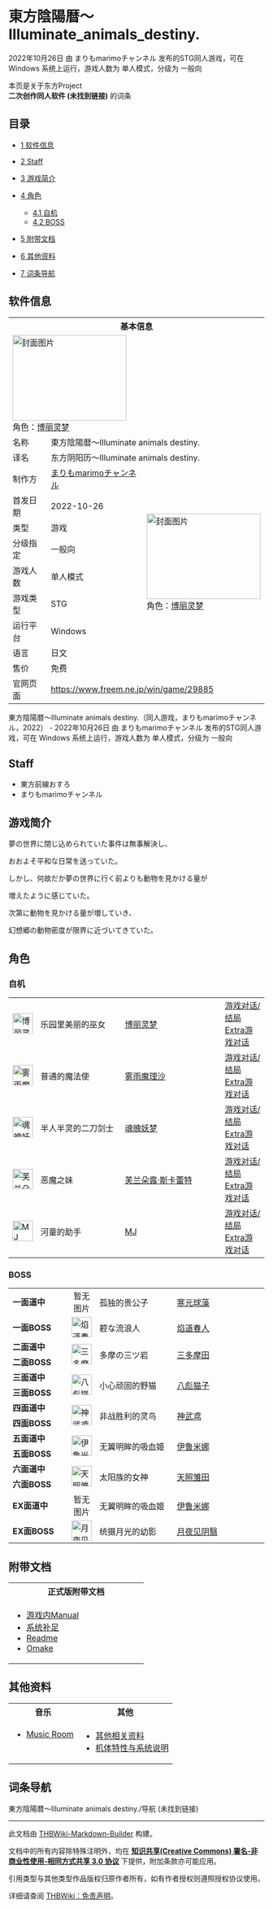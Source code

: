 # 東方陰陽暦～Illuminate_animals_destiny.

<!-- source html: G:\repos\THBWiki-Markdown-Builder\THBWikiMarkdown\Temp\main\a\aa\ns0%3A%E6%9D%B1%E6%96%B9%E9%99%B0%E9%99%BD%E6%9A%A6%EF%BD%9EIlluminate_animals_destiny%2E.html -->

2022年10月26日 由 まりもmarimoチャンネル  发布的STG同人游戏，可在 Windows 系统上运行，游戏人数为 单人模式，分级为 一般向

本页是关于东方Project  
 **二次创作同人软件 (未找到链接)** 的词条
## 目录

- [1 软件信息](#软件信息)
- [2 Staff](#Staff)
- [3 游戏简介](#游戏简介)
- [4 角色](#角色)

  - [4.1 自机](#自机)
  - [4.2 BOSS](#BOSS)



- [5 附带文档](#附带文档)
- [6 其他资料](#其他资料)
- [7 词条导航](#词条导航)




## 软件信息

<table><tbody><tr><th colspan="3">基本信息</th></tr><tr><td class="cover-artwork-mobile" colspan="2"><a href="./文件-東方陰陽暦～Illuminate_animals_destiny.封面.png.md" class="image" title="封面图片"><img alt="封面图片" src="https://upload.thwiki.cc/thumb/e/e6/%E6%9D%B1%E6%96%B9%E9%99%B0%E9%99%BD%E6%9A%A6%EF%BD%9EIlluminate_animals_destiny.%E5%B0%81%E9%9D%A2.png/224px-%E6%9D%B1%E6%96%B9%E9%99%B0%E9%99%BD%E6%9A%A6%EF%BD%9EIlluminate_animals_destiny.%E5%B0%81%E9%9D%A2.png" decoding="async" loading="lazy" width="224" height="168" srcset="https://upload.thwiki.cc/thumb/e/e6/%E6%9D%B1%E6%96%B9%E9%99%B0%E9%99%BD%E6%9A%A6%EF%BD%9EIlluminate_animals_destiny.%E5%B0%81%E9%9D%A2.png/336px-%E6%9D%B1%E6%96%B9%E9%99%B0%E9%99%BD%E6%9A%A6%EF%BD%9EIlluminate_animals_destiny.%E5%B0%81%E9%9D%A2.png 1.5x, https://upload.thwiki.cc/thumb/e/e6/%E6%9D%B1%E6%96%B9%E9%99%B0%E9%99%BD%E6%9A%A6%EF%BD%9EIlluminate_animals_destiny.%E5%B0%81%E9%9D%A2.png/448px-%E6%9D%B1%E6%96%B9%E9%99%B0%E9%99%BD%E6%9A%A6%EF%BD%9EIlluminate_animals_destiny.%E5%B0%81%E9%9D%A2.png 2x" data-file-width="640" data-file-height="480"></a><div class="cover-char">角色：<a href="./博丽灵梦.md" title="博丽灵梦">博丽灵梦</a></div></td>
</tr><tr><td class="label">名称</td><td colspan="2"> 東方陰陽暦～Illuminate animals destiny. </td></tr><tr><td class="label">译名</td><td colspan="2"> 东方阴阳历～Illuminate animals destiny. </td></tr><tr><td class="label">制作方</td><td><a href="/index.php?title=%E3%81%BE%E3%82%8A%E3%82%82marimo%E3%83%81%E3%83%A3%E3%83%B3%E3%83%8D%E3%83%AB&amp;action=edit&amp;redlink=1" class="new" title="まりもmarimoチャンネル（页面不存在）">まりもmarimoチャンネル</a></td><td class="cover-artwork" rowspan="8" style="min-width:224px;"><a href="./文件-東方陰陽暦～Illuminate_animals_destiny.封面.png.md" class="image" title="封面图片"><img alt="封面图片" src="https://upload.thwiki.cc/thumb/e/e6/%E6%9D%B1%E6%96%B9%E9%99%B0%E9%99%BD%E6%9A%A6%EF%BD%9EIlluminate_animals_destiny.%E5%B0%81%E9%9D%A2.png/224px-%E6%9D%B1%E6%96%B9%E9%99%B0%E9%99%BD%E6%9A%A6%EF%BD%9EIlluminate_animals_destiny.%E5%B0%81%E9%9D%A2.png" decoding="async" loading="lazy" width="224" height="168" srcset="https://upload.thwiki.cc/thumb/e/e6/%E6%9D%B1%E6%96%B9%E9%99%B0%E9%99%BD%E6%9A%A6%EF%BD%9EIlluminate_animals_destiny.%E5%B0%81%E9%9D%A2.png/336px-%E6%9D%B1%E6%96%B9%E9%99%B0%E9%99%BD%E6%9A%A6%EF%BD%9EIlluminate_animals_destiny.%E5%B0%81%E9%9D%A2.png 1.5x, https://upload.thwiki.cc/thumb/e/e6/%E6%9D%B1%E6%96%B9%E9%99%B0%E9%99%BD%E6%9A%A6%EF%BD%9EIlluminate_animals_destiny.%E5%B0%81%E9%9D%A2.png/448px-%E6%9D%B1%E6%96%B9%E9%99%B0%E9%99%BD%E6%9A%A6%EF%BD%9EIlluminate_animals_destiny.%E5%B0%81%E9%9D%A2.png 2x" data-file-width="640" data-file-height="480"></a><div class="cover-char">角色：<a href="./博丽灵梦.md" title="博丽灵梦">博丽灵梦</a></div></td>
</tr><tr><td class="label">首发日期</td><td>2022-10-26</td></tr><tr><td class="label">类型</td><td>游戏</td></tr><tr><td class="label">分级指定</td><td>一般向</td></tr><tr><td class="label">游戏人数</td><td>单人模式</td></tr><tr><td class="label">游戏类型</td><td>STG</td></tr><tr><td class="label">运行平台</td><td>Windows</td></tr><tr><td class="label">语言</td><td>日文</td></tr><tr><td class="label">售价</td><td>免费</td></tr>
<tr><td class="label">官网页面</td><td colspan="2"><a rel="nofollow" class="external free" href="https://www.freem.ne.jp/win/game/29885">https://www.freem.ne.jp/win/game/29885</a></td></tr></tbody></table>

東方陰陽暦～Illuminate animals destiny.（同人游戏，まりもmarimoチャンネル，2022） - 2022年10月26日 由 まりもmarimoチャンネル  发布的STG同人游戏，可在 Windows 系统上运行，游戏人数为 单人模式，分级为 一般向
## Staff
- 東方前線おすろ
- まりもmarimoチャンネル

## 游戏简介

  
夢の世界に閉じ込められていた事件は無事解決し、  

おおよそ平和な日常を送っていた。　　　　　　　  

  

しかし、何故だか夢の世界に行く前よりも動物を見かける量が  

増えたように感じていた。　　　　　　　　　　　　　　　　　　　  

  

次第に動物を見かける量が増していき、　  

幻想郷の動物密度が限界に近づいてきていた。
  


## 角色
### 自机

<table><tbody><tr><td style="min-width:40px;" rowspan=""><div class="center"><div class="floatnone"><a href="./文件-博丽灵梦（阴阳历）.png.md" class="image" title="博丽灵梦"><img alt="博丽灵梦" src="https://upload.thwiki.cc/thumb/b/bc/%E5%8D%9A%E4%B8%BD%E7%81%B5%E6%A2%A6%EF%BC%88%E9%98%B4%E9%98%B3%E5%8E%86%EF%BC%89.png/40px-%E5%8D%9A%E4%B8%BD%E7%81%B5%E6%A2%A6%EF%BC%88%E9%98%B4%E9%98%B3%E5%8E%86%EF%BC%89.png" decoding="async" loading="lazy" width="40" height="40" srcset="https://upload.thwiki.cc/thumb/b/bc/%E5%8D%9A%E4%B8%BD%E7%81%B5%E6%A2%A6%EF%BC%88%E9%98%B4%E9%98%B3%E5%8E%86%EF%BC%89.png/60px-%E5%8D%9A%E4%B8%BD%E7%81%B5%E6%A2%A6%EF%BC%88%E9%98%B4%E9%98%B3%E5%8E%86%EF%BC%89.png 1.5x, https://upload.thwiki.cc/thumb/b/bc/%E5%8D%9A%E4%B8%BD%E7%81%B5%E6%A2%A6%EF%BC%88%E9%98%B4%E9%98%B3%E5%8E%86%EF%BC%89.png/80px-%E5%8D%9A%E4%B8%BD%E7%81%B5%E6%A2%A6%EF%BC%88%E9%98%B4%E9%98%B3%E5%8E%86%EF%BC%89.png 2x" data-file-width="384" data-file-height="384"></a></div></div></td> <td style="width:150px;padding:3px 9px 3px 7px;" rowspan="">乐园里美丽的巫女 </td><td style="width:180px;padding:3px 9px 3px 7px;"><a href="./博丽灵梦.md" title="博丽灵梦">博丽灵梦</a></td><td><a href="/index.php?title=%E6%9D%B1%E6%96%B9%E9%99%B0%E9%99%BD%E6%9A%A6%EF%BD%9EIlluminate_animals_destiny./%E5%8D%9A%E4%B8%BD%E7%81%B5%E6%A2%A6&amp;action=edit&amp;redlink=1" class="new" title="東方陰陽暦～Illuminate animals destiny./博丽灵梦（页面不存在）">游戏对话/结局</a><br><a href="/index.php?title=%E6%9D%B1%E6%96%B9%E9%99%B0%E9%99%BD%E6%9A%A6%EF%BD%9EIlluminate_animals_destiny./%E5%8D%9A%E4%B8%BD%E7%81%B5%E6%A2%A6_ExStory&amp;action=edit&amp;redlink=1" class="new" title="東方陰陽暦～Illuminate animals destiny./博丽灵梦 ExStory（页面不存在）">Extra游戏对话</a></td></tr>
<tr><td style="min-width:40px;" rowspan=""><div class="center"><div class="floatnone"><a href="./文件-雾雨魔理沙（阴阳历）.png.md" class="image" title="雾雨魔理沙"><img alt="雾雨魔理沙" src="https://upload.thwiki.cc/thumb/5/57/%E9%9B%BE%E9%9B%A8%E9%AD%94%E7%90%86%E6%B2%99%EF%BC%88%E9%98%B4%E9%98%B3%E5%8E%86%EF%BC%89.png/40px-%E9%9B%BE%E9%9B%A8%E9%AD%94%E7%90%86%E6%B2%99%EF%BC%88%E9%98%B4%E9%98%B3%E5%8E%86%EF%BC%89.png" decoding="async" loading="lazy" width="40" height="40" srcset="https://upload.thwiki.cc/thumb/5/57/%E9%9B%BE%E9%9B%A8%E9%AD%94%E7%90%86%E6%B2%99%EF%BC%88%E9%98%B4%E9%98%B3%E5%8E%86%EF%BC%89.png/60px-%E9%9B%BE%E9%9B%A8%E9%AD%94%E7%90%86%E6%B2%99%EF%BC%88%E9%98%B4%E9%98%B3%E5%8E%86%EF%BC%89.png 1.5x, https://upload.thwiki.cc/thumb/5/57/%E9%9B%BE%E9%9B%A8%E9%AD%94%E7%90%86%E6%B2%99%EF%BC%88%E9%98%B4%E9%98%B3%E5%8E%86%EF%BC%89.png/80px-%E9%9B%BE%E9%9B%A8%E9%AD%94%E7%90%86%E6%B2%99%EF%BC%88%E9%98%B4%E9%98%B3%E5%8E%86%EF%BC%89.png 2x" data-file-width="384" data-file-height="384"></a></div></div></td> <td style="width:150px;padding:3px 9px 3px 7px;" rowspan="">普通的魔法使 </td><td style="width:180px;padding:3px 9px 3px 7px;"><a href="./雾雨魔理沙.md" title="雾雨魔理沙">雾雨魔理沙</a></td><td><a href="/index.php?title=%E6%9D%B1%E6%96%B9%E9%99%B0%E9%99%BD%E6%9A%A6%EF%BD%9EIlluminate_animals_destiny./%E9%9B%BE%E9%9B%A8%E9%AD%94%E7%90%86%E6%B2%99&amp;action=edit&amp;redlink=1" class="new" title="東方陰陽暦～Illuminate animals destiny./雾雨魔理沙（页面不存在）">游戏对话/结局</a><br><a href="/index.php?title=%E6%9D%B1%E6%96%B9%E9%99%B0%E9%99%BD%E6%9A%A6%EF%BD%9EIlluminate_animals_destiny./%E9%9B%BE%E9%9B%A8%E9%AD%94%E7%90%86%E6%B2%99_ExStory&amp;action=edit&amp;redlink=1" class="new" title="東方陰陽暦～Illuminate animals destiny./雾雨魔理沙 ExStory（页面不存在）">Extra游戏对话</a></td></tr>
<tr><td style="min-width:40px;" rowspan=""><div class="center"><div class="floatnone"><a href="./文件-魂魄妖梦（阴阳历）.png.md" class="image" title="魂魄妖梦"><img alt="魂魄妖梦" src="https://upload.thwiki.cc/thumb/e/e5/%E9%AD%82%E9%AD%84%E5%A6%96%E6%A2%A6%EF%BC%88%E9%98%B4%E9%98%B3%E5%8E%86%EF%BC%89.png/40px-%E9%AD%82%E9%AD%84%E5%A6%96%E6%A2%A6%EF%BC%88%E9%98%B4%E9%98%B3%E5%8E%86%EF%BC%89.png" decoding="async" loading="lazy" width="40" height="40" srcset="https://upload.thwiki.cc/thumb/e/e5/%E9%AD%82%E9%AD%84%E5%A6%96%E6%A2%A6%EF%BC%88%E9%98%B4%E9%98%B3%E5%8E%86%EF%BC%89.png/60px-%E9%AD%82%E9%AD%84%E5%A6%96%E6%A2%A6%EF%BC%88%E9%98%B4%E9%98%B3%E5%8E%86%EF%BC%89.png 1.5x, https://upload.thwiki.cc/thumb/e/e5/%E9%AD%82%E9%AD%84%E5%A6%96%E6%A2%A6%EF%BC%88%E9%98%B4%E9%98%B3%E5%8E%86%EF%BC%89.png/80px-%E9%AD%82%E9%AD%84%E5%A6%96%E6%A2%A6%EF%BC%88%E9%98%B4%E9%98%B3%E5%8E%86%EF%BC%89.png 2x" data-file-width="384" data-file-height="384"></a></div></div></td> <td style="width:150px;padding:3px 9px 3px 7px;" rowspan="">半人半灵的二刀剑士 </td><td style="width:180px;padding:3px 9px 3px 7px;"><a href="./魂魄妖梦.md" title="魂魄妖梦">魂魄妖梦</a></td><td><a href="/index.php?title=%E6%9D%B1%E6%96%B9%E9%99%B0%E9%99%BD%E6%9A%A6%EF%BD%9EIlluminate_animals_destiny./%E9%AD%82%E9%AD%84%E5%A6%96%E6%A2%A6&amp;action=edit&amp;redlink=1" class="new" title="東方陰陽暦～Illuminate animals destiny./魂魄妖梦（页面不存在）">游戏对话/结局</a><br><a href="/index.php?title=%E6%9D%B1%E6%96%B9%E9%99%B0%E9%99%BD%E6%9A%A6%EF%BD%9EIlluminate_animals_destiny./%E9%AD%82%E9%AD%84%E5%A6%96%E6%A2%A6_ExStory&amp;action=edit&amp;redlink=1" class="new" title="東方陰陽暦～Illuminate animals destiny./魂魄妖梦 ExStory（页面不存在）">Extra游戏对话</a></td></tr>
<tr><td style="min-width:40px;" rowspan=""><div class="center"><div class="floatnone"><a href="./文件-芙兰朵露·斯卡蕾特（阴阳历）.png.md" class="image" title="芙兰朵露·斯卡蕾特"><img alt="芙兰朵露·斯卡蕾特" src="https://upload.thwiki.cc/thumb/b/bf/%E8%8A%99%E5%85%B0%E6%9C%B5%E9%9C%B2%C2%B7%E6%96%AF%E5%8D%A1%E8%95%BE%E7%89%B9%EF%BC%88%E9%98%B4%E9%98%B3%E5%8E%86%EF%BC%89.png/40px-%E8%8A%99%E5%85%B0%E6%9C%B5%E9%9C%B2%C2%B7%E6%96%AF%E5%8D%A1%E8%95%BE%E7%89%B9%EF%BC%88%E9%98%B4%E9%98%B3%E5%8E%86%EF%BC%89.png" decoding="async" loading="lazy" width="40" height="40" srcset="https://upload.thwiki.cc/thumb/b/bf/%E8%8A%99%E5%85%B0%E6%9C%B5%E9%9C%B2%C2%B7%E6%96%AF%E5%8D%A1%E8%95%BE%E7%89%B9%EF%BC%88%E9%98%B4%E9%98%B3%E5%8E%86%EF%BC%89.png/60px-%E8%8A%99%E5%85%B0%E6%9C%B5%E9%9C%B2%C2%B7%E6%96%AF%E5%8D%A1%E8%95%BE%E7%89%B9%EF%BC%88%E9%98%B4%E9%98%B3%E5%8E%86%EF%BC%89.png 1.5x, https://upload.thwiki.cc/thumb/b/bf/%E8%8A%99%E5%85%B0%E6%9C%B5%E9%9C%B2%C2%B7%E6%96%AF%E5%8D%A1%E8%95%BE%E7%89%B9%EF%BC%88%E9%98%B4%E9%98%B3%E5%8E%86%EF%BC%89.png/80px-%E8%8A%99%E5%85%B0%E6%9C%B5%E9%9C%B2%C2%B7%E6%96%AF%E5%8D%A1%E8%95%BE%E7%89%B9%EF%BC%88%E9%98%B4%E9%98%B3%E5%8E%86%EF%BC%89.png 2x" data-file-width="384" data-file-height="384"></a></div></div></td> <td style="width:150px;padding:3px 9px 3px 7px;" rowspan="">恶魔之妹 </td><td style="width:180px;padding:3px 9px 3px 7px;"><a href="./芙兰朵露·斯卡蕾特.md" title="芙兰朵露·斯卡蕾特">芙兰朵露·斯卡蕾特</a></td><td><a href="/index.php?title=%E6%9D%B1%E6%96%B9%E9%99%B0%E9%99%BD%E6%9A%A6%EF%BD%9EIlluminate_animals_destiny./%E8%8A%99%E5%85%B0%E6%9C%B5%E9%9C%B2%C2%B7%E6%96%AF%E5%8D%A1%E8%95%BE%E7%89%B9&amp;action=edit&amp;redlink=1" class="new" title="東方陰陽暦～Illuminate animals destiny./芙兰朵露·斯卡蕾特（页面不存在）">游戏对话/结局</a><br><a href="/index.php?title=%E6%9D%B1%E6%96%B9%E9%99%B0%E9%99%BD%E6%9A%A6%EF%BD%9EIlluminate_animals_destiny./%E8%8A%99%E5%85%B0%E6%9C%B5%E9%9C%B2%C2%B7%E6%96%AF%E5%8D%A1%E8%95%BE%E7%89%B9_ExStory&amp;action=edit&amp;redlink=1" class="new" title="東方陰陽暦～Illuminate animals destiny./芙兰朵露·斯卡蕾特 ExStory（页面不存在）">Extra游戏对话</a></td></tr>
<tr><td style="min-width:40px;" rowspan=""><div class="center"><div class="floatnone"><a href="./文件-MJ（阴阳历）.png.md" class="image" title="MJ"><img alt="MJ" src="https://upload.thwiki.cc/thumb/f/ff/MJ%EF%BC%88%E9%98%B4%E9%98%B3%E5%8E%86%EF%BC%89.png/40px-MJ%EF%BC%88%E9%98%B4%E9%98%B3%E5%8E%86%EF%BC%89.png" decoding="async" loading="lazy" width="40" height="40" srcset="https://upload.thwiki.cc/thumb/f/ff/MJ%EF%BC%88%E9%98%B4%E9%98%B3%E5%8E%86%EF%BC%89.png/60px-MJ%EF%BC%88%E9%98%B4%E9%98%B3%E5%8E%86%EF%BC%89.png 1.5x, https://upload.thwiki.cc/thumb/f/ff/MJ%EF%BC%88%E9%98%B4%E9%98%B3%E5%8E%86%EF%BC%89.png/80px-MJ%EF%BC%88%E9%98%B4%E9%98%B3%E5%8E%86%EF%BC%89.png 2x" data-file-width="384" data-file-height="384"></a></div></div></td> <td style="width:150px;padding:3px 9px 3px 7px;" rowspan="">河童的助手 </td><td style="width:180px;padding:3px 9px 3px 7px;"><a href="./MJ.md" title="MJ">MJ</a></td><td><a href="/index.php?title=%E6%9D%B1%E6%96%B9%E9%99%B0%E9%99%BD%E6%9A%A6%EF%BD%9EIlluminate_animals_destiny./MJ&amp;action=edit&amp;redlink=1" class="new" title="東方陰陽暦～Illuminate animals destiny./MJ（页面不存在）">游戏对话/结局</a><br><a href="/index.php?title=%E6%9D%B1%E6%96%B9%E9%99%B0%E9%99%BD%E6%9A%A6%EF%BD%9EIlluminate_animals_destiny./MJ_ExStory&amp;action=edit&amp;redlink=1" class="new" title="東方陰陽暦～Illuminate animals destiny./MJ ExStory（页面不存在）">Extra游戏对话</a></td></tr></tbody></table>


### BOSS

<table><tbody><tr><td rowspan="1" class="bg-color-info-10" style="min-width:100px"><b>一面道中</b></td><td align="center">暂无<br>图片</td>  <td style="width:150px;padding:3px 9px 3px 7px;" rowspan="1"> 孤独的贵公子</td><td style="width:180px;padding:3px 9px 3px 7px;" rowspan="1"> <a href="./寒元球藻.md" title="寒元球藻">寒元球藻</a> </td></tr><tr><td rowspan="1" class="bg-color-info-10" style="min-width:100px"><b>一面BOSS</b></td><td style="min-width:35px" rowspan="1"><div class="center"><div class="floatnone"><a href="./文件-焰道春人（阴阳历）.png.md" class="image"><img alt="焰道春人（阴阳历）.png" src="https://upload.thwiki.cc/thumb/1/15/%E7%84%B0%E9%81%93%E6%98%A5%E4%BA%BA%EF%BC%88%E9%98%B4%E9%98%B3%E5%8E%86%EF%BC%89.png/40px-%E7%84%B0%E9%81%93%E6%98%A5%E4%BA%BA%EF%BC%88%E9%98%B4%E9%98%B3%E5%8E%86%EF%BC%89.png" decoding="async" loading="lazy" width="40" height="40" srcset="https://upload.thwiki.cc/thumb/1/15/%E7%84%B0%E9%81%93%E6%98%A5%E4%BA%BA%EF%BC%88%E9%98%B4%E9%98%B3%E5%8E%86%EF%BC%89.png/60px-%E7%84%B0%E9%81%93%E6%98%A5%E4%BA%BA%EF%BC%88%E9%98%B4%E9%98%B3%E5%8E%86%EF%BC%89.png 1.5x, https://upload.thwiki.cc/thumb/1/15/%E7%84%B0%E9%81%93%E6%98%A5%E4%BA%BA%EF%BC%88%E9%98%B4%E9%98%B3%E5%8E%86%EF%BC%89.png/80px-%E7%84%B0%E9%81%93%E6%98%A5%E4%BA%BA%EF%BC%88%E9%98%B4%E9%98%B3%E5%8E%86%EF%BC%89.png 2x" data-file-width="384" data-file-height="384"></a></div></div></td>  <td style="width:150px;padding:3px 9px 3px 7px;" rowspan="1"> 躻な流浪人</td><td style="width:180px;padding:3px 9px 3px 7px;" rowspan="1"> <a href="/index.php?title=%E7%84%B0%E9%81%93%E6%98%A5%E4%BA%BA&amp;action=edit&amp;redlink=1" class="new" title="焰道春人（页面不存在）">焰道春人</a> </td></tr>
<tr> <td class="bg-color-info-10" style="min-width:100px"><b>二面道中</b></td> <td rowspan="2"><div class="center"><div class="floatnone"><a href="./文件-三多摩田（阴阳历）.png.md" class="image" title="三多摩田"><img alt="三多摩田" src="https://upload.thwiki.cc/thumb/9/93/%E4%B8%89%E5%A4%9A%E6%91%A9%E7%94%B0%EF%BC%88%E9%98%B4%E9%98%B3%E5%8E%86%EF%BC%89.png/40px-%E4%B8%89%E5%A4%9A%E6%91%A9%E7%94%B0%EF%BC%88%E9%98%B4%E9%98%B3%E5%8E%86%EF%BC%89.png" decoding="async" loading="lazy" width="40" height="40" srcset="https://upload.thwiki.cc/thumb/9/93/%E4%B8%89%E5%A4%9A%E6%91%A9%E7%94%B0%EF%BC%88%E9%98%B4%E9%98%B3%E5%8E%86%EF%BC%89.png/60px-%E4%B8%89%E5%A4%9A%E6%91%A9%E7%94%B0%EF%BC%88%E9%98%B4%E9%98%B3%E5%8E%86%EF%BC%89.png 1.5x, https://upload.thwiki.cc/thumb/9/93/%E4%B8%89%E5%A4%9A%E6%91%A9%E7%94%B0%EF%BC%88%E9%98%B4%E9%98%B3%E5%8E%86%EF%BC%89.png/80px-%E4%B8%89%E5%A4%9A%E6%91%A9%E7%94%B0%EF%BC%88%E9%98%B4%E9%98%B3%E5%8E%86%EF%BC%89.png 2x" data-file-width="384" data-file-height="384"></a></div></div></td> <td style="width:150px;padding:3px 9px 3px 7px;" rowspan="2"> 多摩の三ツ岩</td><td style="width:180px;padding:3px 9px 3px 7px;" rowspan="2"> <a href="/index.php?title=%E4%B8%89%E5%A4%9A%E6%91%A9%E7%94%B0&amp;action=edit&amp;redlink=1" class="new" title="三多摩田（页面不存在）">三多摩田</a></td></tr><tr><td class="bg-color-info-10" style="min-width:100px"><b>二面BOSS</b></td></tr>
<tr> <td class="bg-color-info-10" style="min-width:100px"><b>三面道中</b></td> <td rowspan="2"><div class="center"><div class="floatnone"><a href="./文件-八彪猫子（阴阳历）.png.md" class="image" title="八彪猫子"><img alt="八彪猫子" src="https://upload.thwiki.cc/thumb/6/6e/%E5%85%AB%E5%BD%AA%E7%8C%AB%E5%AD%90%EF%BC%88%E9%98%B4%E9%98%B3%E5%8E%86%EF%BC%89.png/40px-%E5%85%AB%E5%BD%AA%E7%8C%AB%E5%AD%90%EF%BC%88%E9%98%B4%E9%98%B3%E5%8E%86%EF%BC%89.png" decoding="async" loading="lazy" width="40" height="40" srcset="https://upload.thwiki.cc/thumb/6/6e/%E5%85%AB%E5%BD%AA%E7%8C%AB%E5%AD%90%EF%BC%88%E9%98%B4%E9%98%B3%E5%8E%86%EF%BC%89.png/60px-%E5%85%AB%E5%BD%AA%E7%8C%AB%E5%AD%90%EF%BC%88%E9%98%B4%E9%98%B3%E5%8E%86%EF%BC%89.png 1.5x, https://upload.thwiki.cc/thumb/6/6e/%E5%85%AB%E5%BD%AA%E7%8C%AB%E5%AD%90%EF%BC%88%E9%98%B4%E9%98%B3%E5%8E%86%EF%BC%89.png/80px-%E5%85%AB%E5%BD%AA%E7%8C%AB%E5%AD%90%EF%BC%88%E9%98%B4%E9%98%B3%E5%8E%86%EF%BC%89.png 2x" data-file-width="384" data-file-height="384"></a></div></div></td> <td style="width:150px;padding:3px 9px 3px 7px;" rowspan="2"> 小心顽固的野猫</td><td style="width:180px;padding:3px 9px 3px 7px;" rowspan="2"> <a href="/index.php?title=%E5%85%AB%E5%BD%AA%E7%8C%AB%E5%AD%90&amp;action=edit&amp;redlink=1" class="new" title="八彪猫子（页面不存在）">八彪猫子</a></td></tr><tr><td class="bg-color-info-10" style="min-width:100px"><b>三面BOSS</b></td></tr>
<tr> <td class="bg-color-info-10" style="min-width:100px"><b>四面道中</b></td> <td rowspan="2"><div class="center"><div class="floatnone"><a href="./文件-神武鸢（阴阳历）.png.md" class="image" title="神武鸢"><img alt="神武鸢" src="https://upload.thwiki.cc/thumb/b/b8/%E7%A5%9E%E6%AD%A6%E9%B8%A2%EF%BC%88%E9%98%B4%E9%98%B3%E5%8E%86%EF%BC%89.png/40px-%E7%A5%9E%E6%AD%A6%E9%B8%A2%EF%BC%88%E9%98%B4%E9%98%B3%E5%8E%86%EF%BC%89.png" decoding="async" loading="lazy" width="40" height="40" srcset="https://upload.thwiki.cc/thumb/b/b8/%E7%A5%9E%E6%AD%A6%E9%B8%A2%EF%BC%88%E9%98%B4%E9%98%B3%E5%8E%86%EF%BC%89.png/60px-%E7%A5%9E%E6%AD%A6%E9%B8%A2%EF%BC%88%E9%98%B4%E9%98%B3%E5%8E%86%EF%BC%89.png 1.5x, https://upload.thwiki.cc/thumb/b/b8/%E7%A5%9E%E6%AD%A6%E9%B8%A2%EF%BC%88%E9%98%B4%E9%98%B3%E5%8E%86%EF%BC%89.png/80px-%E7%A5%9E%E6%AD%A6%E9%B8%A2%EF%BC%88%E9%98%B4%E9%98%B3%E5%8E%86%EF%BC%89.png 2x" data-file-width="384" data-file-height="384"></a></div></div></td> <td style="width:150px;padding:3px 9px 3px 7px;" rowspan="2"> 非战胜利的灵鸟</td><td style="width:180px;padding:3px 9px 3px 7px;" rowspan="2"> <a href="/index.php?title=%E7%A5%9E%E6%AD%A6%E9%B8%A2&amp;action=edit&amp;redlink=1" class="new" title="神武鸢（页面不存在）">神武鸢</a></td></tr><tr><td class="bg-color-info-10" style="min-width:100px"><b>四面BOSS</b></td></tr>
<tr> <td class="bg-color-info-10" style="min-width:100px"><b>五面道中</b></td> <td rowspan="2"><div class="center"><div class="floatnone"><a href="./文件-伊鲁米娜（阴阳历）.png.md" class="image" title="伊鲁米娜"><img alt="伊鲁米娜" src="https://upload.thwiki.cc/thumb/d/d5/%E4%BC%8A%E9%B2%81%E7%B1%B3%E5%A8%9C%EF%BC%88%E9%98%B4%E9%98%B3%E5%8E%86%EF%BC%89.png/40px-%E4%BC%8A%E9%B2%81%E7%B1%B3%E5%A8%9C%EF%BC%88%E9%98%B4%E9%98%B3%E5%8E%86%EF%BC%89.png" decoding="async" loading="lazy" width="40" height="40" srcset="https://upload.thwiki.cc/thumb/d/d5/%E4%BC%8A%E9%B2%81%E7%B1%B3%E5%A8%9C%EF%BC%88%E9%98%B4%E9%98%B3%E5%8E%86%EF%BC%89.png/60px-%E4%BC%8A%E9%B2%81%E7%B1%B3%E5%A8%9C%EF%BC%88%E9%98%B4%E9%98%B3%E5%8E%86%EF%BC%89.png 1.5x, https://upload.thwiki.cc/thumb/d/d5/%E4%BC%8A%E9%B2%81%E7%B1%B3%E5%A8%9C%EF%BC%88%E9%98%B4%E9%98%B3%E5%8E%86%EF%BC%89.png/80px-%E4%BC%8A%E9%B2%81%E7%B1%B3%E5%A8%9C%EF%BC%88%E9%98%B4%E9%98%B3%E5%8E%86%EF%BC%89.png 2x" data-file-width="384" data-file-height="384"></a></div></div></td> <td style="width:150px;padding:3px 9px 3px 7px;" rowspan="2"> 无翼明眸的吸血姬</td><td style="width:180px;padding:3px 9px 3px 7px;" rowspan="2"> <a href="/index.php?title=%E4%BC%8A%E9%B2%81%E7%B1%B3%E5%A8%9C&amp;action=edit&amp;redlink=1" class="new" title="伊鲁米娜（页面不存在）">伊鲁米娜</a></td></tr><tr><td class="bg-color-info-10" style="min-width:100px"><b>五面BOSS</b></td></tr>
<tr> <td class="bg-color-info-10" style="min-width:100px"><b>六面道中</b></td> <td rowspan="2"><div class="center"><div class="floatnone"><a href="./文件-天照雏田（阴阳历）.png.md" class="image" title="天照雏田"><img alt="天照雏田" src="https://upload.thwiki.cc/thumb/5/5b/%E5%A4%A9%E7%85%A7%E9%9B%8F%E7%94%B0%EF%BC%88%E9%98%B4%E9%98%B3%E5%8E%86%EF%BC%89.png/40px-%E5%A4%A9%E7%85%A7%E9%9B%8F%E7%94%B0%EF%BC%88%E9%98%B4%E9%98%B3%E5%8E%86%EF%BC%89.png" decoding="async" loading="lazy" width="40" height="40" srcset="https://upload.thwiki.cc/thumb/5/5b/%E5%A4%A9%E7%85%A7%E9%9B%8F%E7%94%B0%EF%BC%88%E9%98%B4%E9%98%B3%E5%8E%86%EF%BC%89.png/60px-%E5%A4%A9%E7%85%A7%E9%9B%8F%E7%94%B0%EF%BC%88%E9%98%B4%E9%98%B3%E5%8E%86%EF%BC%89.png 1.5x, https://upload.thwiki.cc/thumb/5/5b/%E5%A4%A9%E7%85%A7%E9%9B%8F%E7%94%B0%EF%BC%88%E9%98%B4%E9%98%B3%E5%8E%86%EF%BC%89.png/80px-%E5%A4%A9%E7%85%A7%E9%9B%8F%E7%94%B0%EF%BC%88%E9%98%B4%E9%98%B3%E5%8E%86%EF%BC%89.png 2x" data-file-width="384" data-file-height="384"></a></div></div></td> <td style="width:150px;padding:3px 9px 3px 7px;" rowspan="2"> 太阳族的女神</td><td style="width:180px;padding:3px 9px 3px 7px;" rowspan="2"> <a href="/index.php?title=%E5%A4%A9%E7%85%A7%E9%9B%8F%E7%94%B0&amp;action=edit&amp;redlink=1" class="new" title="天照雏田（页面不存在）">天照雏田</a></td></tr><tr><td class="bg-color-info-10" style="min-width:100px"><b>六面BOSS</b></td></tr>
<tr><td rowspan="1" class="bg-color-info-10" style="min-width:100px"><b>EX面道中</b></td><td align="center">暂无<br>图片</td>  <td style="width:150px;padding:3px 9px 3px 7px;" rowspan="1"> 无翼明眸的吸血姬</td><td style="width:180px;padding:3px 9px 3px 7px;" rowspan="1"> <a href="/index.php?title=%E4%BC%8A%E9%B2%81%E7%B1%B3%E5%A8%9C&amp;action=edit&amp;redlink=1" class="new" title="伊鲁米娜（页面不存在）">伊鲁米娜</a> </td></tr><tr><td rowspan="1" class="bg-color-info-10" style="min-width:100px"><b>EX面BOSS</b></td><td style="min-width:35px" rowspan="1"><div class="center"><div class="floatnone"><a href="./文件-月夜见阴翳（阴阳历）.png.md" class="image"><img alt="月夜见阴翳（阴阳历）.png" src="https://upload.thwiki.cc/thumb/f/fc/%E6%9C%88%E5%A4%9C%E8%A7%81%E9%98%B4%E7%BF%B3%EF%BC%88%E9%98%B4%E9%98%B3%E5%8E%86%EF%BC%89.png/40px-%E6%9C%88%E5%A4%9C%E8%A7%81%E9%98%B4%E7%BF%B3%EF%BC%88%E9%98%B4%E9%98%B3%E5%8E%86%EF%BC%89.png" decoding="async" loading="lazy" width="40" height="40" srcset="https://upload.thwiki.cc/thumb/f/fc/%E6%9C%88%E5%A4%9C%E8%A7%81%E9%98%B4%E7%BF%B3%EF%BC%88%E9%98%B4%E9%98%B3%E5%8E%86%EF%BC%89.png/60px-%E6%9C%88%E5%A4%9C%E8%A7%81%E9%98%B4%E7%BF%B3%EF%BC%88%E9%98%B4%E9%98%B3%E5%8E%86%EF%BC%89.png 1.5x, https://upload.thwiki.cc/thumb/f/fc/%E6%9C%88%E5%A4%9C%E8%A7%81%E9%98%B4%E7%BF%B3%EF%BC%88%E9%98%B4%E9%98%B3%E5%8E%86%EF%BC%89.png/80px-%E6%9C%88%E5%A4%9C%E8%A7%81%E9%98%B4%E7%BF%B3%EF%BC%88%E9%98%B4%E9%98%B3%E5%8E%86%EF%BC%89.png 2x" data-file-width="384" data-file-height="384"></a></div></div></td>  <td style="width:150px;padding:3px 9px 3px 7px;" rowspan="1"> 统摄月光的幼影</td><td style="width:180px;padding:3px 9px 3px 7px;" rowspan="1"> <a href="/index.php?title=%E6%9C%88%E5%A4%9C%E8%A7%81%E9%98%B4%E7%BF%B3&amp;action=edit&amp;redlink=1" class="new" title="月夜见阴翳（页面不存在）">月夜见阴翳</a> </td></tr></tbody></table>


## 附带文档

<table><tbody><tr>
<th>正式版附带文档</th>
</tr>
<tr valign="top"><td style="width:250px">
<ul><li><a href="/index.php?title=%E6%9D%B1%E6%96%B9%E9%99%B0%E9%99%BD%E6%9A%A6%EF%BD%9EIlluminate_animals_destiny./%E6%B8%B8%E6%88%8F%E5%86%85Manual&amp;action=edit&amp;redlink=1" class="new" title="東方陰陽暦～Illuminate animals destiny./游戏内Manual（页面不存在）">游戏内Manual</a></li>
<li><a href="/index.php?title=%E6%9D%B1%E6%96%B9%E9%99%B0%E9%99%BD%E6%9A%A6%EF%BD%9EIlluminate_animals_destiny./%E7%B3%BB%E7%BB%9F%E8%A1%A5%E8%B6%B3&amp;action=edit&amp;redlink=1" class="new" title="東方陰陽暦～Illuminate animals destiny./系统补足（页面不存在）">系统补足</a></li>
<li><a href="./東方陰陽暦～Illuminate_animals_destiny.-Readme.md" title="東方陰陽暦～Illuminate animals destiny./Readme">Readme</a></li>
<li><a href="./東方陰陽暦～Illuminate_animals_destiny.-Omake.md" title="東方陰陽暦～Illuminate animals destiny./Omake">Omake</a></li></ul>
</td></tr></tbody></table>


## 其他资料

<table>
<tbody><tr>
<th>音乐</th>
<th>其他
</th></tr>
<tr valign="top">
<td>
<ul><li><a href="/index.php?title=%E6%9D%B1%E6%96%B9%E9%99%B0%E9%99%BD%E6%9A%A6%EF%BD%9EIlluminate_animals_destiny./Music&amp;action=edit&amp;redlink=1" class="new" title="東方陰陽暦～Illuminate animals destiny./Music（页面不存在）">Music Room</a></li></ul>
</td>
<td>
<ul><li><a href="/index.php?title=%E6%9D%B1%E6%96%B9%E9%99%B0%E9%99%BD%E6%9A%A6%EF%BD%9EIlluminate_animals_destiny./%E5%85%B6%E4%BB%96&amp;action=edit&amp;redlink=1" class="new" title="東方陰陽暦～Illuminate animals destiny./其他（页面不存在）">其他相关资料</a></li>
<li><a href="/index.php?title=%E6%9D%B1%E6%96%B9%E9%99%B0%E9%99%BD%E6%9A%A6%EF%BD%9EIlluminate_animals_destiny./%E7%B3%BB%E7%BB%9F&amp;action=edit&amp;redlink=1" class="new" title="東方陰陽暦～Illuminate animals destiny./系统（页面不存在）">机体特性与系统说明</a></li></ul>
</td></tr></tbody></table>


## 词条导航
  
東方陰陽暦～Illuminate animals destiny./导航 (未找到链接)
  
  
  

  





---

此文档由 [THBWiki-Markdown-Builder](https://github.com/Delsin-Yu/THBWiki-Markdown-Builder) 构建。

文档中的所有内容除特殊注明外，均在 [**知识共享(Creative Commons) 署名-非商业性使用-相同方式共享 3.0 协议**](https://creativecommons.org/licenses/by-sa/3.0/deed.zh-hans) 下提供，附加条款亦可能应用。

引用类型与其他类型作品版权归原作者所有，如有作者授权则遵照授权协议使用。

详细请查阅 [THBWiki：免责声明](https://thbwiki.cc/THBWiki:%E5%85%8D%E8%B4%A3%E5%A3%B0%E6%98%8E)。

